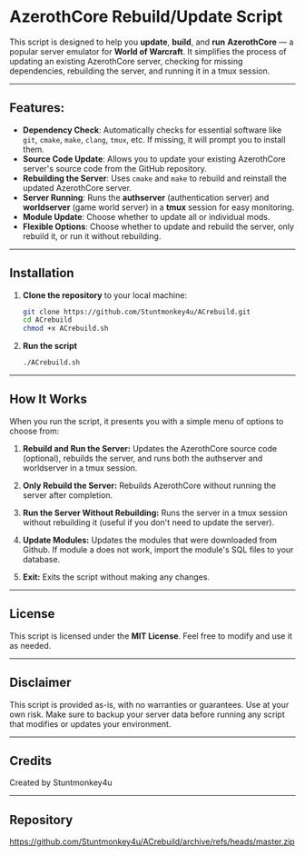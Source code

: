 # AzerothCore Rebuild/Update Script

This script is designed to help you **update**, **build**, and **run** **AzerothCore** — a popular server emulator for **World of Warcraft**. It simplifies the process of updating an existing AzerothCore server, checking for missing dependencies, rebuilding the server, and running it in a tmux session.

---

## Features:
- **Dependency Check**: Automatically checks for essential software like `git`, `cmake`, `make`, `clang`, `tmux`, etc. If missing, it will prompt you to install them.
- **Source Code Update**: Allows you to update your existing AzerothCore server's source code from the GitHub repository.
- **Rebuilding the Server**: Uses `cmake` and `make` to rebuild and reinstall the updated AzerothCore server.
- **Server Running**: Runs the **authserver** (authentication server) and **worldserver** (game world server) in a **tmux** session for easy monitoring.
- **Module Update**: Choose whether to update all or individual mods.
- **Flexible Options**: Choose whether to update and rebuild the server, only rebuild it, or run it without rebuilding.

---

## Installation

1. **Clone the repository** to your local machine:

   ```bash
   git clone https://github.com/Stuntmonkey4u/ACrebuild.git
   cd ACrebuild
   chmod +x ACrebuild.sh

2. **Run the script**

   ```bash
   ./ACrebuild.sh

---

## How It Works

When you run the script, it presents you with a simple menu of options to choose from:

1. **Rebuild and Run the Server:** Updates the AzerothCore source code (optional), rebuilds the server, and runs both the authserver and worldserver in a tmux session.

2. **Only Rebuild the Server:** Rebuilds AzerothCore without running the server after completion.

3. **Run the Server Without Rebuilding:** Runs the server in a tmux session without rebuilding it (useful if you don't need to update the server).

4. **Update Modules:** Updates the modules that were downloaded from Github. If module a does not work, import the module's SQL files to your database.

5. **Exit:** Exits the script without making any changes.

---

## License

This script is licensed under the **MIT License**. Feel free to modify and use it as needed.

---

## Disclaimer

This script is provided as-is, with no warranties or guarantees. Use at your own risk. Make sure to backup your server data before running any script that modifies or updates your environment.

---

## Credits

Created by Stuntmonkey4u

---

## Repository

https://github.com/Stuntmonkey4u/ACrebuild/archive/refs/heads/master.zip
